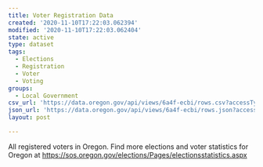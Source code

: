 ```yaml
---
title: Voter Registration Data
created: '2020-11-10T17:22:03.062394'
modified: '2020-11-10T17:22:03.062404'
state: active
type: dataset
tags:
  - Elections
  - Registration
  - Voter
  - Voting
groups:
  - Local Government
csv_url: 'https://data.oregon.gov/api/views/6a4f-ecbi/rows.csv?accessType=DOWNLOAD'
json_url: 'https://data.oregon.gov/api/views/6a4f-ecbi/rows.json?accessType=DOWNLOAD'
layout: post

---
```

All registered voters in Oregon. Find more elections and voter statistics for Oregon at https://sos.oregon.gov/elections/Pages/electionsstatistics.aspx
